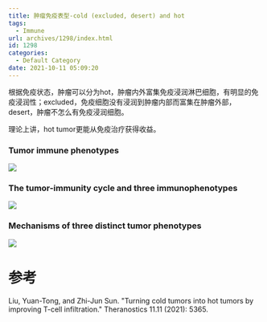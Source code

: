 ```yaml
---
title: 肿瘤免疫表型-cold (excluded, desert) and hot
tags:
  - Immune
url: archives/1298/index.html
id: 1298
categories:
  - Default Category
date: 2021-10-11 05:09:20
---
```


根据免疫状态，肿瘤可以分为hot，肿瘤内外富集免疫浸润淋巴细胞，有明显的免疫浸润性；excluded，免疫细胞没有浸润到肿瘤内部而富集在肿瘤外部，desert，肿瘤不怎么有免疫浸润细胞。

理论上讲，hot tumor更能从免疫治疗获得收益。


### Tumor immune phenotypes

![](/wp/f4w/2021/2021-10-10TumorImmunePhenotypes1.jpg)

<!--more-->

### The tumor-immunity cycle and three immunophenotypes

![](/wp/f4w/2021/2021-10-10TumorImmunePhenotypes2.jpg)

### Mechanisms of three distinct tumor phenotypes

![](/wp/f4w/2021/2021-10-10TumorImmunePhenotypes3.jpg)

# 参考

Liu, Yuan-Tong, and Zhi-Jun Sun. "Turning cold tumors into hot tumors by improving T-cell infiltration." Theranostics 11.11 (2021): 5365.

